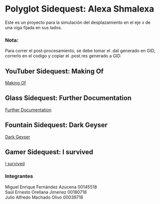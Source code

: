 # Polyglot Sidequest: Alexa Shmalexa

Este es un proyecto para la simulación del desplazamiento en el eje x de una viga fijada en sus lados.

### Nota:

Para correr el post-procesamiento, se debe tomar el .dat generado en GID, correrlo en el codigo y copiar el .post.res generado a GID.

## YouTuber Sidequest: Making Of

[Making Of](https://youtu.be/ordnlkORiGg)

## Glass Sidequest: Further Documentation

[Further Documentation](https://docs.google.com/document/d/12Nsq4sOV18prBeKd4NEVN8Qx27WRDRM8x1Zy3liv3Ro/edit?usp=sharing)

## Fountain Sidequest: Dark Geyser

[Dark Geyser](https://docs.google.com/document/d/1QR8zgFpTk66PGY4LjC-iivw4kYl5bFMcfpt_m4wACxg/edit?usp=sharing)

## Gamer Sidequest: I survived

[I survived](https://drive.google.com/file/d/1fmDT17XCM1wfu0i75sAlYMxfPSEsswjZ/view?usp=sharing)

### Integrantes

Miguel Enrique Fernández Azucena 00145518  
Saúl Ernesto Orellana Jimenez 00180718  
Julio Alfredo Machado Olivo 00039718
